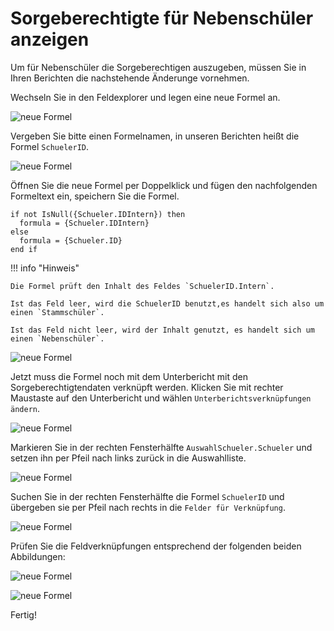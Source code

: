 # Sorgeberechtigte für Nebenschüler anzeigen

Um für Nebenschüler die Sorgeberechtigen auszugeben, müssen Sie in Ihren Berichten die nachstehende Änderunge vornehmen.

Wechseln Sie in den Feldexplorer und legen eine neue Formel an.

![neue Formel](/assets/images/cr/10.png)

Vergeben Sie bitte einen Formelnamen, in unseren Berichten heißt die Formel `SchuelerID`.

![neue Formel](/assets/images/cr/15.png)

Öffnen Sie die neue Formel per Doppelklick und fügen den nachfolgenden Formeltext ein, speichern Sie die Formel.

```
if not IsNull({Schueler.IDIntern}) then 
  formula = {Schueler.IDIntern}
else
  formula = {Schueler.ID}
end if
```

!!! info "Hinweis"

    Die Formel prüft den Inhalt des Feldes `SchuelerID.Intern`.

    Ist das Feld leer, wird die SchuelerID benutzt,es handelt sich also um einen `Stammschüler`. 

    Ist das Feld nicht leer, wird der Inhalt genutzt, es handelt sich um einen `Nebenschüler`.

![neue Formel](/assets/images/cr/16.png)

Jetzt muss die Formel noch mit dem Unterbericht mit den Sorgeberechtigtendaten verknüpft werden. Klicken Sie mit rechter Maustaste auf den Unterbericht und wählen `Unterberichtsverknüpfungen ändern`.

![neue Formel](/assets/images/cr/09.png)

Markieren Sie in der rechten Fensterhälfte `AuswahlSchueler.Schueler` und setzen ihn per Pfeil nach links zurück in die Auswahlliste.

![neue Formel](/assets/images/cr/11.png)

Suchen Sie in der rechten Fensterhälfte die Formel `SchuelerID` und übergeben sie per Pfeil nach rechts in die `Felder für Verknüpfung`.

![neue Formel](/assets/images/cr/12.png)

Prüfen Sie die Feldverknüpfungen entsprechend der folgenden beiden Abbildungen:

![neue Formel](/assets/images/cr/13.png)

![neue Formel](/assets/images/cr/14.png)

Fertig!